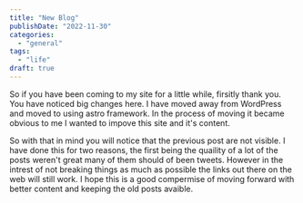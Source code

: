 ```yaml
---
title: "New Blog"
publishDate: "2022-11-30"
categories: 
  - "general"
tags: 
  - "life"
draft: true
---
```


So if you have been coming to my site for a little while, firsitly thank you. You have noticed big changes here. I have moved away from WordPress and moved to using astro framework. In the process of moving it became obvious to me I wanted to impove this site and it's content. 

So with that in mind you will notice that the previous post are not visible.  I have done this for two reasons, the first being the quaility of a lot of the posts weren't great many of them should of been tweets. However in the intrest of not breaking things as much as possible the links out there on the web will still work.   I hope this is a good compermise of moving forward with better content and keeping the old posts avaible. 
